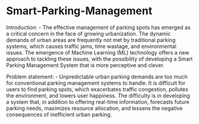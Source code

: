 # Smart-Parking-Management
Introduction: -
The effective management of parking spots has emerged as a critical concern in the face of growing urbanization. The dynamic demands of urban areas are frequently not met by traditional parking systems, which causes traffic jams, time wastage, and environmental issues. The emergence of Machine Learning (ML) technology offers a new approach to tackling these issues, with the possibility of developing a Smart Parking Management System that is more perceptive and clever.

Problem statement: -
Unpredictable urban parking demands are too much for conventional parking management systems to handle. It is difficult for users to find parking spots, which exacerbates traffic congestion, pollutes the environment, and lowers user happiness. The difficulty is in developing a system that, in addition to offering real-time information, forecasts future parking needs, maximizes resource allocation, and lessens the negative consequences of inefficient urban parking.
